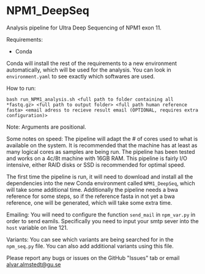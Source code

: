 # NPM1_DeepSeq
Analysis pipeline for Ultra Deep Sequencing of NPM1 exon 11.

Requirements:

- Conda

Conda will install the rest of the requirements to a new environment automatically, which will be used for the analysis. You can look in `environment.yaml` to see exactly which softwares are used.

How to run:

    bash run_NPM1_analysis.sh <full path to folder containing all *fastq.gz> <full path to output folder> <full path human reference fasta> <email adress to recieve result email (OPTIONAL, requires extra configuration)>
Note: Arguments are positional.

Some notes on speed: The pipeline will adapt the # of cores used to what is available on the system. It is recommended that the machine has at least as many logical cores as samples are being run. The pipeline has been tested and works on a 4c/8t machine with 16GB RAM. This pipeline is fairly I/O intensive, either RAID disks or SSD is recommended for optimal speed.

The first time the pipeline is run, it will need to download and install all the dependencies into the new Conda environment called `NPM1_DeepSeq`, which will take some additional time. Additionally the pipeline needs a bwa reference for some steps, so if the reference fasta in not yet a bwa reference, one will be generated, which will take some extra time.

Emailing:
You will need to configure the function `send_mail` in `npm_var.py` in order to send eamils. Specifically you need to input your smtp sever into the `host` variable on line 121.  

Variants:
You can see which variants are being searched for in the `npm_seq.py` file. You can also add additional variants using this file.

Please report any bugs or issues on the GitHub "Issues" tab or email alvar.almstedt@gu.se
